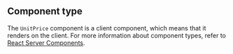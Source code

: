 ## Component type

The `UnitPrice` component is a client component, which means that it renders on the client. For more information about component types, refer to [React Server Components](/custom-storefronts/hydrogen/framework/react-server-components).
